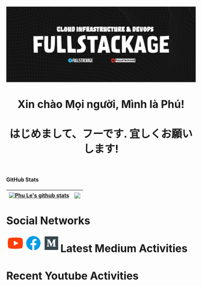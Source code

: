 
<p align="center"><a href="https://www.youtube.com/c/FullstacKAGE"><img src="./assets/github_profile_banner.jpg" /></a></p>

<h1 align="center">Xin chào Mọi người, Mình là Phú!</h1>
<h1 align="center">はじめまして、フーです. 宜しくお願いします!</h1>

<br />

#### GitHub Stats

| <a href="https://www.youtube.com/c/FullstacKAGE"><img align="center" src="https://github-readme-stats.vercel.app/api?username=p-le&show_icons=true&theme=algolia&include_all_commits=true&hide_border=true" alt="Phu Le's github stats" /></a> | <a href="https://www.youtube.com/c/FullstacKAGE"><img align="center" src="https://github-readme-stats.vercel.app/api/top-langs/?username=p-le&layout=compact&hide_border=true" /></a> |
| ------------- | ------------- |

<h1>Social Networks</h1>
<a href="https://www.youtube.com/c/FullstacKAGE">
  <img align="left" alt="FullstacKAGE | Youtube" width="48px" src="https://raw.githubusercontent.com/p-le/p-le/main/assets/youtube.svg" />
</a>
<a href="https://www.facebook.com/fullstackage">
  <img align="left" alt="FullstacKAGE | Facebook" width="48px" src="https://raw.githubusercontent.com/p-le/p-le/main/assets/facebook.svg" />
</a>
<a href="https://fullstackage.medium.com">
  <img align="left" alt="FullstacKAGE | Medium" width="48px" src="https://raw.githubusercontent.com/p-le/p-le/main/assets/medium.svg" />
</a>

<h1>Latest Medium Activities</h1>

<!-- MEDIUM:START -->
<!-- MEDIUM:END -->
 
<h1>Recent Youtube Activities</h1>
<!-- YOUTUBE:START -->
<!-- YOUTUBE:END -->
